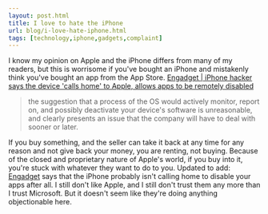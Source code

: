 ```yaml
---
layout: post.html
title: I love to hate the iPhone
url: blog/i-love-hate-iphone.html
tags: [technology,iphone,gadgets,complaint]
---
```

I know my opinion on Apple and the iPhone differs from many of my readers, but this is worrisome if you've bought an iPhone and mistakenly think you've bought an app from the App Store. [Engadget | iPhone hacker says the device 'calls home' to Apple, allows apps to be remotely disabled](http://www.engadget.com/2008/08/07/iphone-hacker-says-the-device-calls-home-to-apple-allows-apps/)

> the suggestion that a process of the OS would actively monitor, report on, and possibly deactivate your device's software is unreasonable, and clearly presents an issue that the company will have to deal with sooner or later.

If you buy something, and the seller can take it back at any time for any reason and not give back your money, you are renting, not buying. Because of the closed and proprietary nature of Apple's world, if you buy into it, you're stuck with whatever they want to do to you. Updated to add: [Engadget](http://www.engadget.com/2008/08/08/your-iphone-probably-isnt-calling-home-just-might-not-want-you/) says that the iPhone probably isn't calling home to disable your apps after all. I still don't like Apple, and I still don't trust them any more than I trust Microsoft. But it doesn't seem like they're doing anything objectionable here.
